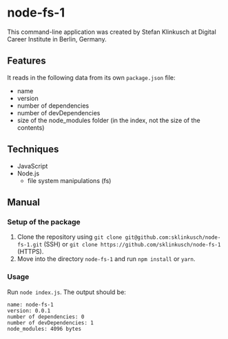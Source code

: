 # node-fs-1

This command-line application was created by Stefan Klinkusch at Digital Career Institute in Berlin, Germany.

## Features

It reads in the following data from its own ```package.json``` file:
- name
- version
- number of dependencies
- number of devDependencies
- size of the node_modules folder (in the index, not the size of the contents)

## Techniques

- JavaScript
- Node.js
  - file system manipulations (fs)

## Manual

### Setup of the package

1. Clone the repository using ```git clone git@github.com:sklinkusch/node-fs-1.git``` (SSH) or ```git clone https://github.com/sklinkusch/node-fs-1``` (HTTPS).
1. Move into the directory ```node-fs-1``` and run ```npm install``` or ```yarn```.

### Usage

Run ```node index.js```. The output should be:
```
name: node-fs-1
version: 0.0.1
number of dependencies: 0
number of devDependencies: 1
node_modules: 4096 bytes
```
